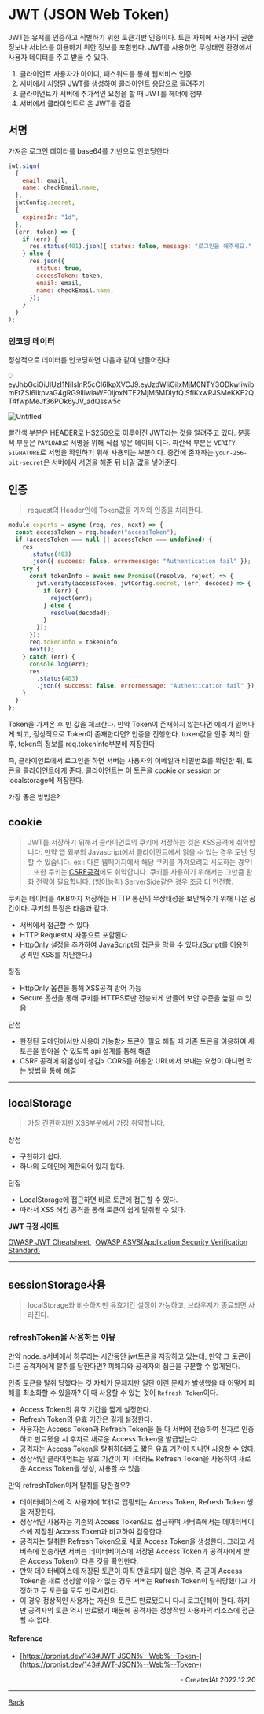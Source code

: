 # JWT (JSON Web Token)

JWT는 유저를 인증하고 식별하기 위한 토큰기반 인증이다. 토큰 자체에 사용자의 권한 정보나 서비스를 이용하기 위한 정보를 포함한다. JWT를 사용하면 무상태인 환경에서 사용자 데이터를 주고 받을 수 있다.

1. 클라이언트 사용자가 아이디, 패스워드를 통해 웹서비스 인증
2. 서버에서 서명된 JWT를 생성하여 클라이언트 응답으로 돌려주기
3. 클라이언트가 서버에 추가적인 요청을 할 때 JWT를 헤더에 첨부
4. 서버에서 클라이언트로 온 JWT를 검증

## 서명

가져온 로그인 데이터를 base64를 기반으로 인코딩한다.

```jsx
jwt.sign(
  {
    email: email,
    name: checkEmail.name,
  },
  jwtConfig.secret,
  {
    expiresIn: "1d",
  },
  (err, token) => {
    if (err) {
      res.status(401).json({ status: false, message: "로그인을 해주세요." });
    } else {
      res.json({
        status: true,
        accessToken: token,
        email: email,
        name: checkEmail.name,
      });
    }
  }
);
```

### 인코딩 데이터

정상적으로 데이터를 인코딩하면 다음과 같이 만들어진다.

<aside>
💡 eyJhbGciOiJIUzI1NiIsInR5cCI6IkpXVCJ9.eyJzdWIiOiIxMjM0NTY3ODkwIiwibmFtZSI6IkpvaG4gRG9lIiwiaWF0IjoxNTE2MjM5MDIyfQ.SflKxwRJSMeKKF2QT4fwpMeJf36POk6yJV_adQssw5c
</aside>

![Untitled](./Untitled.png)

빨간색 부분은 HEADER로 HS256으로 이루어진 JWT라는 것을 알려주고 있다. 분홍색 부분은 `PAYLOAD`로 서명을 위해 직접 넣은 데이터 이다. 파란색 부분은 `VERIFY SIGNATURE`로 서명을 확인하기 위해 사용되는 부분이다. 중간에 존재하는 `your-256-bit-secret`은 서버에서 서명을 해준 뒤 비밀 값을 넣어준다.

## 인증

> request의 Header안에 Token값을 가져와 인증을 처리한다.

```jsx
module.exports = async (req, res, next) => {
  const accessToken = req.header("accessToken");
  if (accessToken === null || accessToken === undefined) {
    res
      .status(403)
      .json({ success: false, errormessage: "Authentication fail" });
    try {
      const tokenInfo = await new Promise((resolve, reject) => {
        jwt.verify(accessToken, jwtConfig.secret, (err, decoded) => {
          if (err) {
            reject(err);
          } else {
            resolve(decoded);
          }
        });
      });
      req.tokenInfo = tokenInfo;
      next();
    } catch (err) {
      console.log(err);
      res
        .status(403)
        .json({ success: false, errormessage: "Authentication fail" });
    }
  }
};
```

Token을 가져온 후 빈 값을 체크한다. 만약 Token이 존재하지 않는다면 에러가 일어나게 되고, 정상적으로 Token이 존재한다면? 인증을 진행한다. token값을 인증 처리 한 후, token의 정보를 req.tokenInfo부분에 저장한다.

즉, 클라이언트에서 로그인을 하면 서버는 사용자의 이메일과 비밀번호를 확인한 뒤, 토큰을 클라이언트에게 준다. 클라이언트는 이 토큰을 cookie or session or localstorage에 저장한다.

가장 좋은 방법은?

## cookie

> JWT를 저장하기 위해서 클라이언트의 쿠키에 저장하는 것은 XSS공격에 취약합니다. 만약 앱 외부의 Javascript에서 클라이언트에서 읽을 수 있는 경우 도난 당할 수 있습니다. ex : 다른 웹페이지에서 해당 쿠키를 가져오려고 시도하는 경우! .. 또한 쿠키는 [CSRF공격](https://cheatsheetseries.owasp.org/cheatsheets/Cross-Site_Request_Forgery_Prevention_Cheat_Sheet.html)에도 취약합니다. 쿠키를 사용하기 위해서는 그만큼 완화 전략이 필요합니다. (방어능력) ServerSide같은 경우 조금 더 안전함.

쿠키는 데이터를 4KB까지 저장하는 HTTP 통신의 무상태성을 보안해주기 위해 나온 공간이다. 쿠키의 특징은 타음과 같다.

- 서버에서 접근할 수 있다.
- HTTP Request시 자동으로 포함된다.
- HttpOnly 설정을 추가하여 JavaScript의 접근을 막을 수 있다.(Script를 이용한 공격인 XSS를 차단한다.)

장점

- HttpOnly 옵션을 통해 XSS공격 방어 가능
- Secure 옵션을 통해 쿠키를 HTTPS로만 전송되게 만들어 보안 수준을 높일 수 있음

단점

- 한정된 도메인에서만 사용이 가능함> 토큰이 필요 해질 때 기존 토큰을 이용하여 새 토큰을 받아올 수 있도록 api 설계를 통해 해결
- CSRF 공격에 위험성이 생김> CORS를 허용한 URL에서 보내는 요청이 아니면 막는 방법을 통해 해결

---

## localStorage

> 가장 간편하지만 XSS부분에서 가장 취약합니다.

장점

- 구현하기 쉽다.
- 하나의 도메인에 제한되어 있지 않다.

단점

- LocalStorage에 접근하면 바로 토큰에 접근할 수 있다.
- 따라서 XSS 해킹 공격을 통해 토큰이 쉽게 탈취될 수 있다.

**JWT 규정 사이트**

[OWASP JWT Cheatsheet](https://github.com/OWASP/CheatSheetSeries/blob/master/cheatsheets/JSON_Web_Token_for_Java_Cheat_Sheet.md),  [OWASP ASVS(Application Security Verification Standard)](https://github.com/OWASP/ASVS)

---

## sessionStorage사용

> localStorage와 비슷하지만 유효기간 설정이 가능하고, 브라우저가 종료되면 사라진다.

### refreshToken을 사용하는 이유

만약 node.js서버에서 하루라는 시간동안 jwt토큰을 저장하고 있는데, 만약 그 토큰이 다른 공격자에게 탈취를 당한다면? 피해자와 공격자의 접근을 구분할 수 없게된다.

인증 토큰을 탈취 당했다는 것 자체가 문제지만 일단 이런 문제가 발생했을 때 어떻게 피해를 최소화할 수 있을까? 이 때 사용할 수 있는 것이 `Refresh Token`이다.

- Access Token의 유효 기간을 짧게 설정한다.
- Refresh Token의 유효 기간은 길게 설정한다.
- 사용자는 Access Token과 Refresh Token을 둘 다 서버에 전송하여 전자로 인증하고 만료됐을 시 후자로 새로운 Access Token을 발급받는다.
- 공격자는 Access Token을 탈취하더라도 짧은 유효 기간이 지나면 사용할 수 없다.
- 정상적인 클라이언트는 유효 기간이 지나더라도 Refresh Token을 사용하여 새로운 Access Token을 생성, 사용할 수 있음.

만약 refreshToken마저 탈취를 당한경우?

- 데이터베이스에 각 사용자에 1대1로 맵핑되는 Access Token, Refresh Token 쌍을 저장한다.
- 정상적인 사용자는 기존의 Access Token으로 접근하며 서버측에서는 데이터베이스에 저장된 Access Token과 비교하여 검증한다.
- 공격자는 탈취한 Refresh Token으로 새로 Access Token을 생성한다. 그리고 서버측에 전송하면 서버는 데이터베이스에 저장된 Access Token과 공격자에게 받은 Access Token이 다른 것을 확인한다.
- 만약 데이터베이스에 저장된 토큰이 아직 만료되지 않은 경우, 즉 굳이 Access Token을 새로 생성할 이유가 없는 경우 서버는 Refresh Token이 탈취당했다고 가정하고 두 토큰을 모두 만료시킨다.
- 이 경우 정상적인 사용자는 자신의 토큰도 만료됐으니 다시 로그인해야 한다. 하지만 공격자의 토큰 역시 만료됐기 때문에 공격자는 정상적인 사용자의 리소스에 접근할 수 없다.

#### Reference

- [https://pronist.dev/143#JWT-JSON%--Web%--Token-](https://pronist.dev/143#JWT-JSON%--Web%--Token-)

<div align="right">- CreatedAt 2022.12.20</div>

---

[Back](../README.md)
